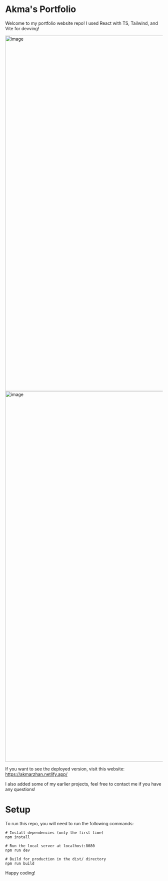 # Akma's Portfolio

Welcome to my portfolio website repo! I used React with TS, Tailwind, and Vite for devving! 

<img width="1132" alt="image" src="https://github.com/akmarzhan1/portfolio-terminal/assets/47840436/37c15adc-19c4-4ee4-a869-7fb3960525ac">
<img width="1180" alt="image" src="https://github.com/akmarzhan1/portfolio-terminal/assets/47840436/97577955-45e5-4860-89b0-63d450ea746f">

If you want to see the deployed version, visit this website: https://akmarzhan.netlify.app/

I also added some of my earlier projects, feel free to contact me if you have any questions!

# Setup
To run this repo, you will need to run the following commands:

```
# Install dependencies (only the first time)
npm install

# Run the local server at localhost:8080
npm run dev

# Build for production in the dist/ directory
npm run build
```

Happy coding!

